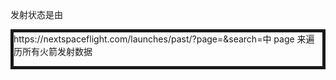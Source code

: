 发射状态是由

<div class="launch a7700 mdl-card mdl-shadow--6dp" style="border-color:
				
	                #DA3432; border-style: solid; border-width: 5px;
                
				">

                <div class="mdl-card__title mdl-card--expand">
                    <div class="rcorners a mdl-card__title-text" style="background: rgba(255,255,255,0.8)">
	                    <div class="mdl-card__title-text">
	                        <span style="color: black">
	                            Firefly
	                        </span>
	                    </div>
                    </div>
                </div>

                <h5 class="header-style">
                    Alpha | Message In A Booster
                </h5>

                <div class="csscolumns">
                    <style>
                        .rcorners.csub {
                            border-radius: 15px;
                            background: #fa0f88;
                            padding: 6px;
                            display: inline-block;
                            width: auto;
                            height: auto;
                            margin-bottom: 2px;
                        }
                    </style>

                    

                    
                </div>
                <div class="mdl-card__actions mdl-card--border">
                    <div class="mdl-card__supporting-text">
                        
                            
                                <span id="localized7700">Tue Apr 29, 2025 21:37 GMT+8</span>
                            
                        
                        <br>SLC-2W, Vandenberg SFB, California, USA
                    </div>

                    <div style="padding-left: 7px">
                        <a class="mdc-button" href="/launches/details/7700">
                            <span class="mdc-button__label">
                                Details
                            </span>
                        </a>

                        
                            <a class="mdc-button" href="https://www.youtube.com/watch?v=pkusoizm-Zk" target="_blank">
                                <span class="mdc-button__label">
                                    Watch
                                </span>
                            </a>
                        
                    </div>
                </div>
            </div>


中的 border-color:
				
	                #DA3432; 来判断

                  这个颜色表示发射失败
                  #45CF5D 表示发射成功
                  #FF9900 表示部分成功

其次添加一个是否遍历全部页面的参数，如果是，则 通过 https://nextspaceflight.com/launches/past/?page=&search=中 page 来遍历所有火箭发射数据